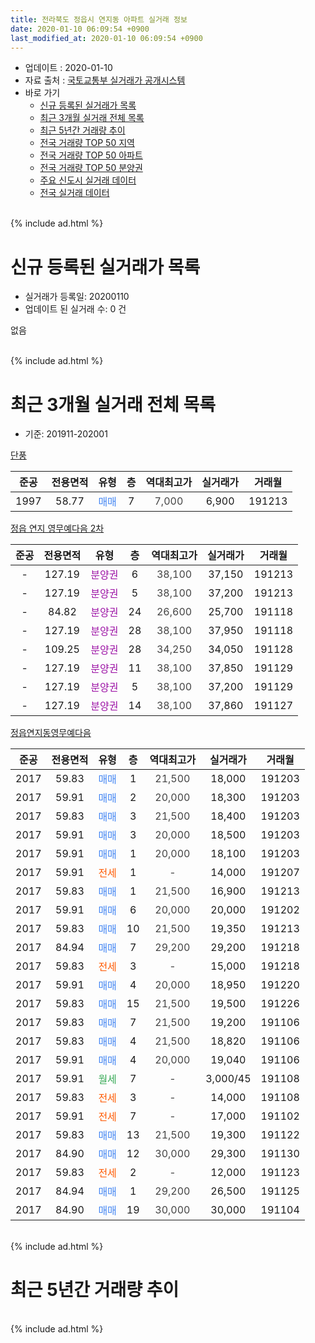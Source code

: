```yaml
---
title: 전라북도 정읍시 연지동 아파트 실거래 정보
date: 2020-01-10 06:09:54 +0900
last_modified_at: 2020-01-10 06:09:54 +0900
---
```


* 업데이트 : 2020-01-10
* 자료 출처 : [국토교통부 실거래가 공개시스템](http://rt.molit.go.kr)
* 바로 가기
    * [신규 등록된 실거래가 목록](#신규-등록된-실거래가-목록)
    * [최근 3개월 실거래 전체 목록](#최근-3개월-실거래-전체-목록)
    * [최근 5년간 거래량 추이](#최근-5년간-거래량-추이)
    * [전국 거래량 TOP 50 지역](https://inasie.github.io/apt-trade-info/최근-3개월-전국에서-가장-거래가-많이-발생한-지역)
    * [전국 거래량 TOP 50 아파트](https://inasie.github.io/apt-trade-info/최근-3개월-전국에서-가장-거래가-많이-발생한-아파트)
    * [전국 거래량 TOP 50 분양권](https://inasie.github.io/apt-trade-info/최근-3개월-전국에서-가장-거래가-많이-발생한-분양권)
    * [주요 신도시 실거래 데이터](https://inasie.github.io/apt-trade-info/주요-신도시)
    * [전국 실거래 데이터](https://inasie.github.io/apt-trade-info/전국)
<br>
{% include ad.html %}
<br>

# 신규 등록된 실거래가 목록
* 실거래가 등록일: 20200110
* 업데이트 된 실거래 수: 0 건

없음

<br>
{% include ad.html %}
<br>

# 최근 3개월 실거래 전체 목록
* 기준: 201911-202001


[단풍](https://search.naver.com/search.naver?query=%EC%A0%84%EB%9D%BC%EB%B6%81%EB%8F%84+%EC%A0%95%EC%9D%8D%EC%8B%9C+%EC%97%B0%EC%A7%80%EB%8F%99+%EB%8B%A8%ED%92%8D)

|준공|전용면적|유형|층|역대최고가|실거래가|거래월|
|:---:|:---:|:---:|:---:|:---:|:---:|:---:|
|1997|58.77|<span style="color:#4285f3">매매</span>|7|<span style="color:#444444">7,000</span>|6,900|191213|

[정읍 연지 영무예다음 2차](https://search.naver.com/search.naver?query=%EC%A0%84%EB%9D%BC%EB%B6%81%EB%8F%84+%EC%A0%95%EC%9D%8D%EC%8B%9C+%EC%97%B0%EC%A7%80%EB%8F%99+%EC%A0%95%EC%9D%8D+%EC%97%B0%EC%A7%80+%EC%98%81%EB%AC%B4%EC%98%88%EB%8B%A4%EC%9D%8C+2%EC%B0%A8)

|준공|전용면적|유형|층|역대최고가|실거래가|거래월|
|:---:|:---:|:---:|:---:|:---:|:---:|:---:|
|-|127.19|<span style="color:#9C11A5">분양권</span>|6|<span style="color:#444444">38,100</span>|37,150|191213|
|-|127.19|<span style="color:#9C11A5">분양권</span>|5|<span style="color:#444444">38,100</span>|37,200|191213|
|-|84.82|<span style="color:#9C11A5">분양권</span>|24|<span style="color:#444444">26,600</span>|25,700|191118|
|-|127.19|<span style="color:#9C11A5">분양권</span>|28|<span style="color:#444444">38,100</span>|37,950|191118|
|-|109.25|<span style="color:#9C11A5">분양권</span>|28|<span style="color:#444444">34,250</span>|34,050|191128|
|-|127.19|<span style="color:#9C11A5">분양권</span>|11|<span style="color:#444444">38,100</span>|37,850|191129|
|-|127.19|<span style="color:#9C11A5">분양권</span>|5|<span style="color:#444444">38,100</span>|37,200|191129|
|-|127.19|<span style="color:#9C11A5">분양권</span>|14|<span style="color:#444444">38,100</span>|37,860|191127|

[정읍연지동영무예다음](https://search.naver.com/search.naver?query=%EC%A0%84%EB%9D%BC%EB%B6%81%EB%8F%84+%EC%A0%95%EC%9D%8D%EC%8B%9C+%EC%97%B0%EC%A7%80%EB%8F%99+%EC%A0%95%EC%9D%8D%EC%97%B0%EC%A7%80%EB%8F%99%EC%98%81%EB%AC%B4%EC%98%88%EB%8B%A4%EC%9D%8C)

|준공|전용면적|유형|층|역대최고가|실거래가|거래월|
|:---:|:---:|:---:|:---:|:---:|:---:|:---:|
|2017|59.83|<span style="color:#4285f3">매매</span>|1|<span style="color:#444444">21,500</span>|18,000|191203|
|2017|59.91|<span style="color:#4285f3">매매</span>|2|<span style="color:#444444">20,000</span>|18,300|191203|
|2017|59.83|<span style="color:#4285f3">매매</span>|3|<span style="color:#444444">21,500</span>|18,400|191203|
|2017|59.91|<span style="color:#4285f3">매매</span>|3|<span style="color:#444444">20,000</span>|18,500|191203|
|2017|59.91|<span style="color:#4285f3">매매</span>|1|<span style="color:#444444">20,000</span>|18,100|191203|
|2017|59.91|<span style="color:#ff5a00">전세</span>|1|<span style="color:#444444">-</span>|14,000|191207|
|2017|59.83|<span style="color:#4285f3">매매</span>|1|<span style="color:#444444">21,500</span>|16,900|191213|
|2017|59.91|<span style="color:#4285f3">매매</span>|6|<span style="color:#444444">20,000</span>|20,000|191202|
|2017|59.83|<span style="color:#4285f3">매매</span>|10|<span style="color:#444444">21,500</span>|19,350|191213|
|2017|84.94|<span style="color:#4285f3">매매</span>|7|<span style="color:#444444">29,200</span>|29,200|191218|
|2017|59.83|<span style="color:#ff5a00">전세</span>|3|<span style="color:#444444">-</span>|15,000|191218|
|2017|59.91|<span style="color:#4285f3">매매</span>|4|<span style="color:#444444">20,000</span>|18,950|191220|
|2017|59.83|<span style="color:#4285f3">매매</span>|15|<span style="color:#444444">21,500</span>|19,500|191226|
|2017|59.83|<span style="color:#4285f3">매매</span>|7|<span style="color:#444444">21,500</span>|19,200|191106|
|2017|59.83|<span style="color:#4285f3">매매</span>|4|<span style="color:#444444">21,500</span>|18,820|191106|
|2017|59.91|<span style="color:#4285f3">매매</span>|4|<span style="color:#444444">20,000</span>|19,040|191106|
|2017|59.91|<span style="color:#34a853">월세</span>|7|<span style="color:#444444">-</span>|3,000/45|191108|
|2017|59.83|<span style="color:#ff5a00">전세</span>|3|<span style="color:#444444">-</span>|14,000|191108|
|2017|59.91|<span style="color:#ff5a00">전세</span>|7|<span style="color:#444444">-</span>|17,000|191102|
|2017|59.83|<span style="color:#4285f3">매매</span>|13|<span style="color:#444444">21,500</span>|19,300|191122|
|2017|84.90|<span style="color:#4285f3">매매</span>|12|<span style="color:#444444">30,000</span>|29,300|191130|
|2017|59.83|<span style="color:#ff5a00">전세</span>|2|<span style="color:#444444">-</span>|12,000|191123|
|2017|84.94|<span style="color:#4285f3">매매</span>|1|<span style="color:#444444">29,200</span>|26,500|191125|
|2017|84.90|<span style="color:#4285f3">매매</span>|19|<span style="color:#444444">30,000</span>|30,000|191104|


<br>
{% include ad.html %}
<br>

# 최근 5년간 거래량 추이


<div style="width:100%;">
    <canvas id="deal_progress" height="200"></canvas>
</div>

<script>
new Chart(document.getElementById("deal_progress"), {
    type: 'line',
    data: {
        labels: ['201501','201502','201503','201504','201505','201506','201507','201508','201509','201510','201511','201512','201601','201602','201603','201604','201605','201606','201607','201608','201609','201610','201611','201612','201701','201702','201703','201704','201705','201706','201707','201708','201709','201710','201711','201712','201801','201802','201803','201804','201805','201806','201807','201808','201809','201810','201811','201812','201901','201902','201903','201904','201905','201906','201907','201908','201909','201910','201911','201912','202001'],
        datasets: [{
            label: '매매',
            pointRadius: 1,
            data: [16, 8, 11, 0, 1, 1, 1, 0, 1, 2, 0, 0, 1, 0, 1, 1, 1, 1, 0, 1, 0, 0, 3, 3, 0, 3, 2, 2, 0, 1, 6, 9, 3, 5, 9, 6, 6, 12, 6, 9, 4, 9, 6, 5, 6, 9, 2, 11, 5, 10, 6, 8, 1, 4, 9, 10, 15, 22, 13, 14, 0],
            borderColor: "rgba(255, 201, 14, 1)",
            backgroundColor: "rgba(255, 201, 14, 0.5)",
            fill: false,
            lineTension: 0
        },{
            label: '전월세',
            pointRadius: 1,
            data: [0, 0, 1, 0, 0, 0, 0, 0, 0, 0, 1, 0, 0, 0, 0, 0, 0, 0, 0, 0, 0, 0, 0, 0, 0, 1, 0, 2, 2, 8, 22, 7, 7, 13, 10, 8, 3, 0, 6, 1, 3, 2, 1, 0, 0, 1, 1, 1, 4, 2, 2, 1, 4, 1, 3, 0, 4, 4, 4, 2, 0],
            borderColor: "rgba(0, 141, 185, 1)",
            backgroundColor: "rgba(0, 141, 185, 0.5)",
            fill: false,
            lineTension: 0
        }
        ]
    },
    options: {
        responsive: true,
        title: {
            display: false
        },
        tooltips: {
            mode: 'index',
            intersect: false
        },
        hover: {
            mode: 'nearest',
            intersect: true
        },
        scales: {
            xAxes: [{
                display: true,
                scaleLabel: {
                    display: true,
                    labelString: '년/월'
                }
            }],
            yAxes: [{
                display: true,
                ticks: {
                    suggestedMin: 0,
                },
                scaleLabel: {
                    display: true,
                    labelString: '실거래 수'
                }
            }]
        }
    }
});

</script>


<br>
{% include ad.html %}
<br>

